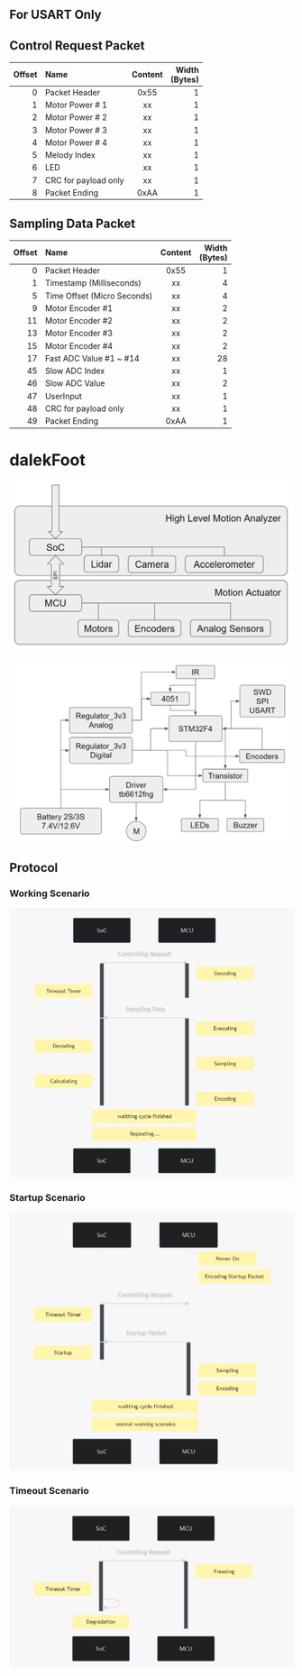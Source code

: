 ## For USART Only

## Control Request Packet
Offset | Name | Content | Width<br />(Bytes)
-:|:-|:-:|-:
0 | Packet Header | 0x55 | 1
1 | Motor Power # 1 | xx | 1
2 | Motor Power # 2 | xx | 1
3 | Motor Power # 3 | xx | 1
4 | Motor Power # 4 | xx | 1
5 | Melody Index | xx | 1
6 | LED | xx | 1
7 | CRC for payload only | xx | 1
8 | Packet Ending | 0xAA | 1

## Sampling Data Packet

Offset | Name | Content | Width<br />(Bytes)
-:|:-|:-:|-:
0 | Packet Header | 0x55 | 1
1 | Timestamp (Milliseconds) | xx | 4
5 | Time Offset (Micro Seconds) | xx | 4
9 | Motor Encoder #1 | xx | 2
11 | Motor Encoder #2 | xx | 2
13 | Motor Encoder #3 | xx | 2
15 | Motor Encoder #4 | xx | 2
17 | Fast ADC Value #1 ~ #14 | xx | 28
45 | Slow ADC Index | xx | 1
46 | Slow ADC Value | xx | 2
47 | UserInput | xx | 1
48 | CRC for payload only | xx  | 1
49 | Packet Ending | 0xAA | 1


# dalekFoot

![alt text](images/architecture.png?raw=true)

![alt text](images/diagram.png?raw=true)

## Protocol
### Working Scenario
![working scenario](images/working_scenario.png)
### Startup Scenario
![Startup Scenario](images/startup_scenario.png)
### Timeout Scenario
![Timeout Scenario](images/timeout_scenario.png)



